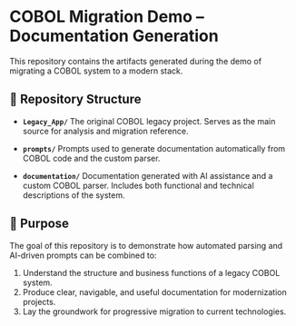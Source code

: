 # COBOL Migration Demo – Documentation Generation

This repository contains the artifacts generated during the demo of migrating a COBOL system to a modern stack.

## 📂 Repository Structure

* **`Legacy_App/`**
  The original COBOL legacy project. Serves as the main source for analysis and migration reference.

* **`prompts/`**
  Prompts used to generate documentation automatically from COBOL code and the custom parser.

* **`documentation/`**
  Documentation generated with AI assistance and a custom COBOL parser. Includes both functional and technical descriptions of the system.

## 🚀 Purpose

The goal of this repository is to demonstrate how automated parsing and AI-driven prompts can be combined to:

1. Understand the structure and business functions of a legacy COBOL system.
2. Produce clear, navigable, and useful documentation for modernization projects.
3. Lay the groundwork for progressive migration to current technologies.